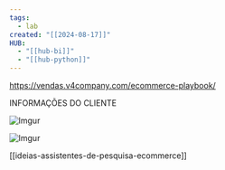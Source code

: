 ```yaml
---
tags:
  - lab
created: "[[2024-08-17]]"
HUB:
  - "[[hub-bi]]"
  - "[[hub-python]]"
---
```

https://vendas.v4company.com/ecommerce-playbook/

INFORMAÇÕES DO CLIENTE

![Imgur](https://i.imgur.com/LQdMfzh.png)

![Imgur](https://i.imgur.com/seHCZTE.png)

[[ideias-assistentes-de-pesquisa-ecommerce]]

